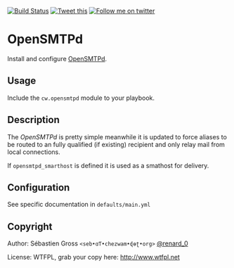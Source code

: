<!--

---
lang: american
---
-->

[![Build Status](https://travis-ci.org/cw-ansible/cw.opensmtpd.svg?branch=master)](https://travis-ci.org/cw-ansible/cw.opensmtpd)
[![Tweet this](http://img.shields.io/badge/%20-Tweet-00aced.svg)](https://twitter.com/intent/tweet?tw_p=tweetbutton&via=renard_0&url=https%3A%2F%2Fgithub.com%2Fcw-ansible%2Fcw.opensmtpd&text=Install%20and%20configure%20%23OpenSMTPD%20using%20%23Ansible.%20CC%20%40OpenSMTPD)
[![Follow me on twitter](http://img.shields.io/badge/Twitter-Follow-00aced.svg)](https://twitter.com/intent/follow?region=follow_link&screen_name=renard_0&tw_p=followbutton)


# OpenSMTPd

Install and configure [OpenSMTPd](https://www.opensmtpd.org/).


## Usage

Include the `cw.opensmtpd` module to your playbook.


## Description

The *OpenSMTPd* is pretty simple meanwhile it is updated to force aliases to
be routed to an fully qualified (if existing) recipient and only relay mail
from local connections.

If `opensmtpd_smarthost` is defined it is used as a smathost for delivery.


## Configuration

See specific documentation in `defaults/main.yml`



## Copyright

Author: Sébastien Gross `<seb•ɑƬ•chezwam•ɖɵʈ•org>` [@renard_0](https://twitter.com/renard_0)

License: WTFPL, grab your copy here: http://www.wtfpl.net
